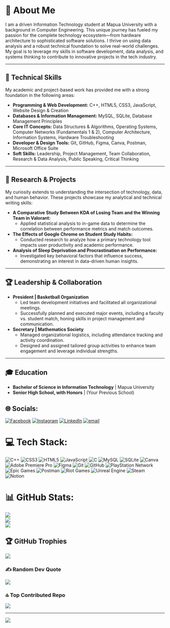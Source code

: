 # 🚀 About Me

I am a driven Information Technology student at Mapua University with a background in Computer Engineering. This unique journey has fueled my passion for the complete technology ecosystem—from hardware architecture to sophisticated software solutions. I thrive on using data analysis and a robust technical foundation to solve real-world challenges. My goal is to leverage my skills in software development, data analysis, and systems thinking to contribute to innovative projects in the tech industry.

---

## 🔧 Technical Skills

My academic and project-based work has provided me with a strong foundation in the following areas:

* **Programming & Web Development:** C++, HTML5, CSS3, JavaScript, Website Design & Creation
* **Databases & Information Management:** MySQL, SQLite, Database Management Principles
* **Core IT Concepts:** Data Structures & Algorithms, Operating Systems, Computer Networks (Fundamentals 1 & 2), Computer Architecture, Information Systems, Hardware Troubleshooting
* **Developer & Design Tools:** Git, GitHub, Figma, Canva, Postman, Microsoft Office Suite
* **Soft Skills:** Leadership, Project Management, Team Collaboration, Research & Data Analysis, Public Speaking, Critical Thinking

---

## 🔬 Research & Projects

My curiosity extends to understanding the intersection of technology, data, and human behavior. These projects showcase my analytical and technical writing skills:

* **A Comparative Study Between KDA of Losing Team and the Winning Team in Valorant:**
    * Applied statistical analysis to in-game data to determine the correlation between performance metrics and match outcomes.
* **The Effects of Google Chrome on Student Study Habits:**
    * Conducted research to analyze how a primary technology tool impacts user productivity and academic performance.
* **Analysis of Sleep Deprivation and Procrastination on Performance:**
    * Investigated key behavioral factors that influence success, demonstrating an interest in data-driven human insights.

---

## 🏆 Leadership & Collaboration

* **President | Basketball Organization**
    * Led team development initiatives and facilitated all organizational meetings.
    * Successfully planned and executed major events, including a faculty vs. student match, honing skills in project management and communication.
* **Secretary | Mathematics Society**
    * Managed organizational logistics, including attendance tracking and activity coordination.
    * Designed and assigned tailored group activities to enhance team engagement and leverage individual strengths.

---

## 🎓 Education

* **Bachelor of Science in Information Technology** | Mapua University
* **Senior High School, with Honors** | (Your Previous School)

## 🌐 Socials:
[![Facebook](https://img.shields.io/badge/Facebook-%231877F2.svg?logo=Facebook&logoColor=white)](https://facebook.com/Andrew%20Cadag) [![Instagram](https://img.shields.io/badge/Instagram-%23E4405F.svg?logo=Instagram&logoColor=white)](https://instagram.com/adiidrew) [![LinkedIn](https://img.shields.io/badge/LinkedIn-%230077B5.svg?logo=linkedin&logoColor=white)](https://linkedin.com/in/Andrew%20Cadag) [![email](https://img.shields.io/badge/Email-D14836?logo=gmail&logoColor=white)](mailto:andrewcadag2004@gmail.com) 

# 💻 Tech Stack:
![C++](https://img.shields.io/badge/c++-%2300599C.svg?style=for-the-badge&logo=c%2B%2B&logoColor=white) ![CSS3](https://img.shields.io/badge/css3-%231572B6.svg?style=for-the-badge&logo=css3&logoColor=white) ![HTML5](https://img.shields.io/badge/html5-%23E34F26.svg?style=for-the-badge&logo=html5&logoColor=white) ![JavaScript](https://img.shields.io/badge/javascript-%23323330.svg?style=for-the-badge&logo=javascript&logoColor=%23F7DF1E) ![C](https://img.shields.io/badge/c-%2300599C.svg?style=for-the-badge&logo=c&logoColor=white) ![MySQL](https://img.shields.io/badge/mysql-4479A1.svg?style=for-the-badge&logo=mysql&logoColor=white) ![SQLite](https://img.shields.io/badge/sqlite-%2307405e.svg?style=for-the-badge&logo=sqlite&logoColor=white) ![Canva](https://img.shields.io/badge/Canva-%2300C4CC.svg?style=for-the-badge&logo=Canva&logoColor=white) ![Adobe Premiere Pro](https://img.shields.io/badge/Adobe%20Premiere%20Pro-9999FF.svg?style=for-the-badge&logo=Adobe%20Premiere%20Pro&logoColor=white) ![Figma](https://img.shields.io/badge/figma-%23F24E1E.svg?style=for-the-badge&logo=figma&logoColor=white) ![Git](https://img.shields.io/badge/git-%23F05033.svg?style=for-the-badge&logo=git&logoColor=white) ![GitHub](https://img.shields.io/badge/github-%23121011.svg?style=for-the-badge&logo=github&logoColor=white) ![PlayStation Network](https://img.shields.io/badge/PSN-%230070D1.svg?style=for-the-badge&logo=Playstation&logoColor=white) ![Epic Games](https://img.shields.io/badge/epicgames-%23313131.svg?style=for-the-badge&logo=epicgames&logoColor=white) ![Postman](https://img.shields.io/badge/Postman-FF6C37?style=for-the-badge&logo=postman&logoColor=white) ![Riot Games](https://img.shields.io/badge/riotgames-D32936.svg?style=for-the-badge&logo=riotgames&logoColor=white) ![Unreal Engine](https://img.shields.io/badge/unrealengine-%23313131.svg?style=for-the-badge&logo=unrealengine&logoColor=white) ![Steam](https://img.shields.io/badge/steam-%23000000.svg?style=for-the-badge&logo=steam&logoColor=white) ![Notion](https://img.shields.io/badge/Notion-%23000000.svg?style=for-the-badge&logo=notion&logoColor=white)

# 📊 GitHub Stats:
![](https://github-readme-stats.vercel.app/api?username=Andrew-Cadag&theme=dark&hide_border=true&include_all_commits=false&count_private=false)<br/>
![](https://nirzak-streak-stats.vercel.app/?user=Andrew-Cadag&theme=dark&hide_border=true)<br/>
![](https://github-readme-stats.vercel.app/api/top-langs/?username=Andrew-Cadag&theme=dark&hide_border=true&include_all_commits=false&count_private=false&layout=compact)

## 🏆 GitHub Trophies
![](https://github-profile-trophy.vercel.app/?username=Andrew-Cadag&theme=tokyonight&no-frame=false&no-bg=false&margin-w=4)

### ✍️ Random Dev Quote
![](https://quotes-github-readme.vercel.app/api?type=horizontal&theme=tokyonight)

### 🔝 Top Contributed Repo
![](https://github-contributor-stats.vercel.app/api?username=Andrew-Cadag&limit=5&theme=tokyonight&combine_all_yearly_contributions=true)

---
[![](https://visitcount.itsvg.in/api?id=Andrew-Cadag&icon=2&color=1)](https://visitcount.itsvg.in)
